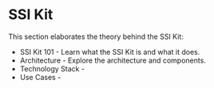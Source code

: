 # SSI Kit

This section elaborates the theory behind the SSI Kit:

* SSI Kit 101 - Learn what the SSI Kit is and what it does.
* Architecture - Explore the architecture and components.&#x20;
* Technology Stack -&#x20;
* Use Cases -&#x20;
